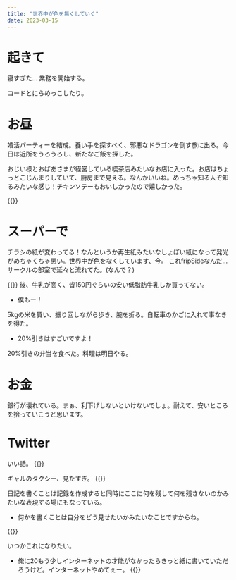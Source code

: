 ```yaml
---
title: "世界中が色を無くしていく"
date: 2023-03-15
---
```



# 起きて
寝すぎた... 業務を開始する。

コードとにらめっこしたり。

# お昼
婚活パーティーを結成。養い手を探すべく、邪悪なドラゴンを倒す旅に出る。今日は近所をうろうろし、新たなご飯を探した。

おじい様とおばあさまが経営している喫茶店みたいなお店に入った。お店はちょっとこじんまりしていて、厨房まで見える。なんかいいね。めっちゃ知る人ぞ知るみたいな感じ！チキンソテーもおいしかったので嬉しかった。

{{<tweet user="dango_bot" id="1635977080793100291">}}



# スーパーで
チラシの紙が変わってる！なんというか再生紙みたいなしょぼい紙になって発光がめちゃくちゃ悪い。世界中が色をなくしています、今。
これfripSideなんだ... サークルの部室で延々と流れてた。(なんで？)

{{<youtube l3DIcT3DpwE>}}
後、牛乳が高く、皆150円ぐらいの安い低脂肪牛乳しか買ってない。
- 僕もー！

5kgの米を買い、振り回しながら歩き、腕を折る。自転車のかごに入れて事なきを得た。
- 20%引きはすごいですよ！

20%引きの弁当を食べた。料理は明日やる。

# お金
銀行が壊れている。まぁ、利下げしないといけないでしょ。耐えて、安いところを拾っていこうと思います。

# Twitter
いい話。
{{<tweet user="dango_bot" id="1635958225580470272">}}

ギャルのタクシー、見たすぎ。
{{<tweet user="dango_bot" id="1635618484142104576">}}



日記を書くことは記録を作成すると同時にここに何を残して何を残さないのかみたいな表現する場にもなっている。
- 何かを書くことは自分をどう見せたいかみたいなことですからね。

{{<tweet user="dango_bot" id="1635667858024968192">}}

いつかこれになりたい。
- 俺に20もう少しインターネットの才能がなかったらきっと紙に書いていただろうけど。インターネットやめてぇー。
{{<tweet user="dango_bot" id="1635635530506588160">}}